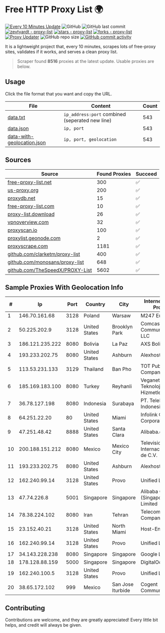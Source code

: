 
# Free HTTP Proxy List 🌍

[![Every 10 Minutes Update](https://github.com/mertguvencli/http-proxy-list/actions/workflows/main.yml/badge.svg?branch=main)](https://github.com/mertguvencli/http-proxy-list/actions/workflows/main.yml)
![GitHub](https://img.shields.io/github/license/mertguvencli/http-proxy-list)
![GitHub last commit](https://img.shields.io/github/last-commit/mertguvencli/http-proxy-list)
[![zevtyardt - proxy-list](https://img.shields.io/static/v1?label=zevtyardt&message=proxy-list&color=blue&logo=github)](https://github.com/zevtyardt/proxy-list "Go to GitHub repo")
[![stars - proxy-list](https://img.shields.io/github/stars/zevtyardt/proxy-list?style=social)](https://github.com/zevtyardt/proxy-list)
[![forks - proxy-list](https://img.shields.io/github/forks/zevtyardt/proxy-list?style=social)](https://github.com/zevtyardt/proxy-list)
[![Proxy Updater](https://github.com/zevtyardt/proxy-list/workflows/Proxy%20Updater/badge.svg)](https://github.com/zevtyardt/proxy-list/actions?query=workflow:"Proxy+Updater")
![GitHub repo size](https://img.shields.io/github/repo-size/zevtyardt/proxy-list)
[![GitHub commit activity](https://img.shields.io/github/commit-activity/m/zevtyardt/proxy-list?logo=commits)](https://github.com/zevtyardt/proxy-list/commits/main)

It is a lightweight project that, every 10 minutes, scrapes lots of free-proxy sites, validates if it works, and serves a clean proxy list.

> Scraper found **8516** proxies at the latest update. Usable proxies are below.

## Usage

Click the file format that you want and copy the URL.

|File|Content|Count|
|----|-------|-----|
|[data.txt](https://raw.githubusercontent.com/mertguvencli/http-proxy-list/main/proxy-list/data.txt)|`ip_address:port` combined (seperated new line)|543|
|[data.json](https://raw.githubusercontent.com/mertguvencli/http-proxy-list/main/proxy-list/data.json)|`ip, port`|543|
|[data-with-geolocation.json](https://raw.githubusercontent.com/mertguvencli/http-proxy-list/main/proxy-list/data-with-geolocation.json)|`ip, port, geolocation`|543|

## Sources

|Source|Found Proxies|Succeed|
|------|-------------|-------|
|[free-proxy-list.net](https://free-proxy-list.net)|300|✅|
|[us-proxy.org](https://www.us-proxy.org)|200|✅|
|[proxydb.net](http://proxydb.net)|15|✅|
|[free-proxy-list.com](https://free-proxy-list.com/?page=&port=&type%5B%5D=http&type%5B%5D=https&up_time=0&search=Search)|10|✅|
|[proxy-list.download](https://www.proxy-list.download/HTTP)|26|✅|
|[vpnoverview.com](https://vpnoverview.com/privacy/anonymous-browsing/free-proxy-servers)|32|✅|
|[proxyscan.io](https://www.proxyscan.io)|100|✅|
|[proxylist.geonode.com](https://proxylist.geonode.com/api/proxy-list?limit=300&page=1&sort_by=lastChecked&sort_type=desc&protocols=http,https)|2|✅|
|[proxyscrape.com](https://api.proxyscrape.com/v2/?request=displayproxies&protocol=http&timeout=10000&country=all&ssl=all&anonymity=all)|1181|✅|
|[github.com/clarketm/proxy-list](https://raw.githubusercontent.com/clarketm/proxy-list/master/proxy-list-raw.txt)|400|✅|
|[github.com/monosans/proxy-list](https://raw.githubusercontent.com/monosans/proxy-list/main/proxies/http.txt)|648|✅|
|[github.com/TheSpeedX/PROXY-List](https://raw.githubusercontent.com/TheSpeedX/PROXY-List/master/http.txt)|5602|✅|


## Sample Proxies With Geolocation Info

|#|Ip|Port|Country|City|Internet Service Provider|
|-|--|----|-------|----|-------------------------|
|1|146.70.161.68|3128|Poland|Warsaw|M247 Europe Infra|
|2|50.225.202.9|3128|United States|Brooklyn Park|Comcast Cable Communications, LLC|
|3|186.121.235.222|8080|Bolivia|La Paz|AXS Bolivia S. A.|
|4|193.233.202.75|8080|United States|Ashburn|Alexhost SRL|
|5|113.53.231.133|3129|Thailand|Ban Pho|TOT Public Company Limited|
|6|185.169.183.100|8080|Turkey|Reyhanli|Veganet Teknolojileri ve Hizmetleri LTD STI|
|7|36.78.127.198|8080|Indonesia|Surabaya|PT. Telekomunikasi Indonesia|
|8|64.251.22.20|80|United States|Miami|Infolink Global Corporation|
|9|47.251.48.42|8888|United States|Santa Clara|Alibaba.com LLC|
|10|200.188.151.212|8080|Mexico|Mexico City|Television Internacional, S.A. de C.V.|
|11|193.233.202.75|8080|United States|Ashburn|Alexhost SRL|
|12|162.240.99.14|3128|United States|Provo|Unified Layer|
|13|47.74.226.8|5001|Singapore|Singapore|Alibaba Cloud (Singapore) Private Limited|
|14|78.38.224.102|8080|Iran|Tehran|Telecommunication Company of Iran|
|15|23.152.40.21|3128|United States|North Miami|Host-Engine.com|
|16|162.240.99.14|3128|United States|Provo|Unified Layer|
|17|34.143.228.238|8080|Singapore|Singapore|Google LLC|
|18|178.128.88.159|5000|Singapore|Singapore|DigitalOcean, LLC|
|19|162.240.100.5|3128|United States|Provo|Unified Layer|
|20|38.65.172.102|999|Mexico|San Jose Iturbide|Cogent Communications|



## Contributing

Contributions are welcome, and they are greatly appreciated! Every
little bit helps, and credit will always be given.

